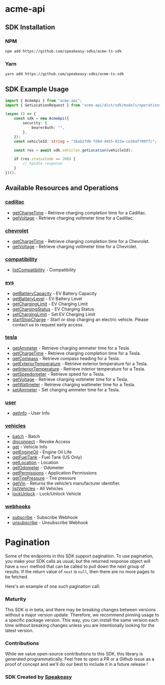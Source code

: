 # acme-api

<!-- Start SDK Installation -->
## SDK Installation

### NPM

```bash
npm add https://github.com/speakeasy-sdks/acme-ts-sdk
```

### Yarn

```bash
yarn add https://github.com/speakeasy-sdks/acme-ts-sdk
```
<!-- End SDK Installation -->

## SDK Example Usage
<!-- Start SDK Example Usage -->
```typescript
import { AcmeApi } from "acme-api";
import { GetLocationRequest } from "acme-api/dist/sdk/models/operations";

(async () => {
    const sdk = new AcmeApi({
        security: {
            bearerAuth: "",
        },
    });
    const vehicleId: string = "36ab27d0-fd9d-4455-823a-ce30af709ffc";

    const res = await sdk.vehicles.getLocation(vehicleId);

    if (res.statusCode == 200) {
        // handle response
    }
})();

```
<!-- End SDK Example Usage -->

<!-- Start SDK Available Operations -->
## Available Resources and Operations


### [cadillac](docs/sdks/cadillac/README.md)

* [getChargeTime](docs/sdks/cadillac/README.md#getchargetime) - Retrieve charging completion time for a Cadillac.
* [getVoltage](docs/sdks/cadillac/README.md#getvoltage) - Retrieve charging voltmeter time for a Cadillac.

### [chevrolet](docs/sdks/chevrolet/README.md)

* [getChargeTime](docs/sdks/chevrolet/README.md#getchargetime) - Retrieve charging completion time for a Chevrolet.
* [getVoltage](docs/sdks/chevrolet/README.md#getvoltage) - Retrieve charging voltmeter time for a Chevrolet.

### [compatibility](docs/sdks/compatibility/README.md)

* [listCompatibility](docs/sdks/compatibility/README.md#listcompatibility) - Compatibility

### [evs](docs/sdks/evs/README.md)

* [getBatteryCapacity](docs/sdks/evs/README.md#getbatterycapacity) - EV Battery Capacity
* [getBatteryLevel](docs/sdks/evs/README.md#getbatterylevel) - EV Battery Level
* [getChargingLimit](docs/sdks/evs/README.md#getcharginglimit) - EV Charging Limit
* [getChargingStatus](docs/sdks/evs/README.md#getchargingstatus) - EV Charging Status
* [setChargingLimit](docs/sdks/evs/README.md#setcharginglimit) - Set EV Charging Limit
* [startStopCharge](docs/sdks/evs/README.md#startstopcharge) - Start or stop charging an electric vehicle. Please contact us to request early access.

### [tesla](docs/sdks/tesla/README.md)

* [getAmmeter](docs/sdks/tesla/README.md#getammeter) - Retrieve charging ammeter time for a Tesla.
* [getChargeTime](docs/sdks/tesla/README.md#getchargetime) - Retrieve charging completion time for a Tesla.
* [getCompass](docs/sdks/tesla/README.md#getcompass) - Retrieve compass heading for a Tesla.
* [getExteriorTemperature](docs/sdks/tesla/README.md#getexteriortemperature) - Retrieve exterior temperature for a Tesla.
* [getInteriorTemperature](docs/sdks/tesla/README.md#getinteriortemperature) - Retrieve interior temperature for a Tesla.
* [getSpeedometer](docs/sdks/tesla/README.md#getspeedometer) - Retrieve speed for a Tesla.
* [getVoltage](docs/sdks/tesla/README.md#getvoltage) - Retrieve charging voltmeter time for a Tesla.
* [getWattmeter](docs/sdks/tesla/README.md#getwattmeter) - Retrieve charging wattmeter time for a Tesla.
* [setAmmeter](docs/sdks/tesla/README.md#setammeter) - Set charging ammeter time for a Tesla.

### [user](docs/sdks/user/README.md)

* [getInfo](docs/sdks/user/README.md#getinfo) - User Info

### [vehicles](docs/sdks/vehicles/README.md)

* [batch](docs/sdks/vehicles/README.md#batch) - Batch
* [disconnect](docs/sdks/vehicles/README.md#disconnect) - Revoke Access
* [get](docs/sdks/vehicles/README.md#get) - Vehicle Info
* [getEngineOil](docs/sdks/vehicles/README.md#getengineoil) - Engine Oil Life
* [getFuelTank](docs/sdks/vehicles/README.md#getfueltank) - Fuel Tank (US Only)
* [getLocation](docs/sdks/vehicles/README.md#getlocation) - Location
* [getOdometer](docs/sdks/vehicles/README.md#getodometer) - Odometer
* [getPermissions](docs/sdks/vehicles/README.md#getpermissions) - Application Permissions
* [getTirePressure](docs/sdks/vehicles/README.md#gettirepressure) - Tire pressure
* [getVin](docs/sdks/vehicles/README.md#getvin) - Returns the vehicle’s manufacturer identifier.
* [listVehicles](docs/sdks/vehicles/README.md#listvehicles) - All Vehicles
* [lockUnlock](docs/sdks/vehicles/README.md#lockunlock) - Lock/Unlock Vehicle

### [webhooks](docs/sdks/webhooks/README.md)

* [subscribe](docs/sdks/webhooks/README.md#subscribe) - Subscribe Webhook
* [unsubscribe](docs/sdks/webhooks/README.md#unsubscribe) - Unsubscribe Webhook
<!-- End SDK Available Operations -->



<!-- Start Dev Containers -->

<!-- End Dev Containers -->



<!-- Start Pagination -->
# Pagination

Some of the endpoints in this SDK support pagination. To use pagination, you make your SDK calls as usual, but the
returned response object will have a `next` method that can be called to pull down the next group of results. If the
return value of `next` is `null`, then there are no more pages to be fetched.

Here's an example of one such pagination call:
<!-- End Pagination -->

<!-- Placeholder for Future Speakeasy SDK Sections -->



### Maturity

This SDK is in beta, and there may be breaking changes between versions without a major version update. Therefore, we recommend pinning usage
to a specific package version. This way, you can install the same version each time without breaking changes unless you are intentionally
looking for the latest version.

### Contributions

While we value open-source contributions to this SDK, this library is generated programmatically.
Feel free to open a PR or a Github issue as a proof of concept and we'll do our best to include it in a future release !

### SDK Created by [Speakeasy](https://docs.speakeasyapi.dev/docs/using-speakeasy/client-sdks)
